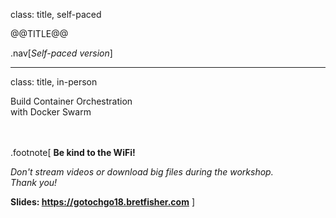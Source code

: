 class: title, self-paced

@@TITLE@@

.nav[*Self-paced version*]

---

class: title, in-person

Build Container Orchestration<br/>
with Docker Swarm<br/>
<br/></br>

.footnote[
**Be kind to the WiFi!**<br/>
<!-- *Use the 5G network.* -->
<!-- *Don't use your hotspot.*<br/> -->
*Don't stream videos or download big files during the workshop.*<br/>
*Thank you!*

**Slides: https://gotochgo18.bretfisher.com**
]
